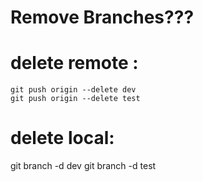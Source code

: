 # Remove Branches???
# delete remote :
    git push origin --delete dev
    git push origin --delete test
# delete local:
   git branch -d dev
   git branch -d test
